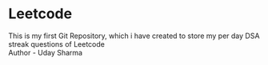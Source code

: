 # Leetcode
This is my first Git Repository, which i have created to store my per day DSA streak questions of Leetcode
<br>
Author - Uday Sharma
